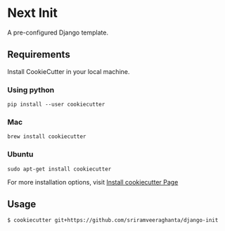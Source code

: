 # Next Init

A pre-configured Django template.

## Requirements

Install CookieCutter in your local machine.

### Using python

```
pip install --user cookiecutter
```

### Mac

```
brew install cookiecutter
```

### Ubuntu

```
sudo apt-get install cookiecutter
```

For more installation options, visit [Install cookiecutter Page](https://cookiecutter.readthedocs.io/en/1.7.2/installation.html)

## Usage

```
$ cookiecutter git+https://github.com/sriramveeraghanta/django-init
```
